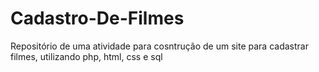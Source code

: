 # Cadastro-De-Filmes
 Repositório de uma atividade para cosntrução de um site para cadastrar filmes, utilizando php, html, css e sql
